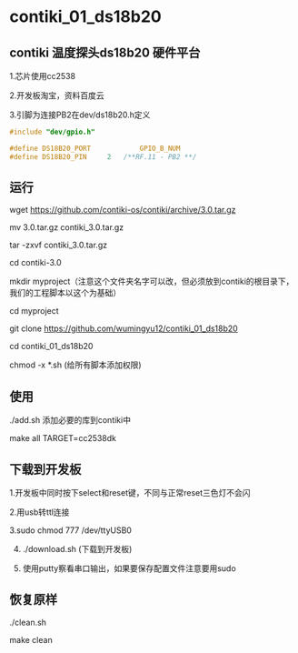 # contiki_01_ds18b20
contiki 温度探头ds18b20
硬件平台
---------
1.芯片使用cc2538

2.开发板淘宝，资料百度云

3.引脚为连接PB2在dev/ds18b20.h定义

```c
#include "dev/gpio.h"

#define DS18B20_PORT         	GPIO_B_NUM
#define DS18B20_PIN		2	/**RF.11 - PB2 **/
```

运行
--------------------
wget https://github.com/contiki-os/contiki/archive/3.0.tar.gz

mv 3.0.tar.gz contiki_3.0.tar.gz

tar -zxvf contiki_3.0.tar.gz

cd contiki-3.0

mkdir myproject（注意这个文件夹名字可以改，但必须放到contiki的根目录下，我们的工程脚本以这个为基础）

cd myproject

git clone https://github.com/wumingyu12/contiki_01_ds18b20

cd contiki_01_ds18b20

chmod -x *.sh (给所有脚本添加权限)

使用
--------------
./add.sh 添加必要的库到contiki中

make all TARGET=cc2538dk

下载到开发板
-----------------------
1.开发板中同时按下select和reset键，不同与正常reset三色灯不会闪

2.用usb转ttl连接

3.sudo chmod 777 /dev/ttyUSB0

4. ./download.sh (下载到开发板)

5. 使用putty察看串口输出，如果要保存配置文件注意要用sudo

恢复原样
------------
./clean.sh

make clean
